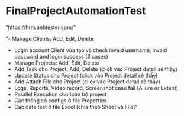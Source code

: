 ﻿# FinalProjectAutomationTest
"https://hrm.anhtester.com/"

"- Manage Clients: Add, Edit, Delete
- Login account Client vừa tạo và check invaid username, invaid password and login success (3 cases)
- Manage Projects: Add, Edit, Delete
- Add Task cho Project: Add, Delete (click vào Project detail sẽ thấy)
- Update Status cho Project  (click vào Project detail sẽ thấy)
- Add Attach File cho Project  (click vào Project detail sẽ thấy)
- Logs, Reports, Video record, Screenshot case fail (Allure or Extent)
- Parallel Execution cho toàn bộ project
- Các thông số configs ở file Properties
- Các data test ở file Excel (chia theo Sheet và File)"

